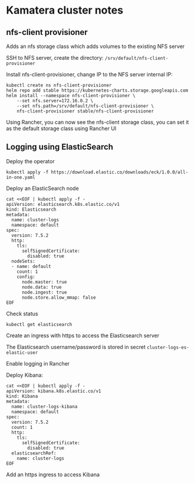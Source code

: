 # Kamatera cluster notes

## nfs-client provisioner

Adds an nfs storage class which adds volumes to the existing NFS server

SSH to NFS server, create the directory: `/srv/default/nfs-client-provisioner` 

Install nfs-client-provisioner, change IP to the NFS server internal IP:

```
kubectl create ns nfs-client-provisioner
helm repo add stable https://kubernetes-charts.storage.googleapis.com
helm install --namespace nfs-client-provisioner	\
    --set nfs.server=172.16.0.2 \
    --set nfs.path=/srv/default/nfs-client-provisioner \
    nfs-client-provisioner stable/nfs-client-provisioner
```

Using Rancher, you can now see the nfs-client storage class, you can set it as the default storage class using Rancher UI

## Logging using ElasticSearch

Deploy the operator

```
kubectl apply -f https://download.elastic.co/downloads/eck/1.0.0/all-in-one.yaml
```

Deploy an ElasticSearch node

```
cat <<EOF | kubectl apply -f -
apiVersion: elasticsearch.k8s.elastic.co/v1
kind: Elasticsearch
metadata:
  name: cluster-logs
  namespace: default
spec:
  version: 7.5.2
  http:
    tls:
      selfSignedCertificate:
        disabled: true
  nodeSets:
  - name: default
    count: 1
    config:
      node.master: true
      node.data: true
      node.ingest: true
      node.store.allow_mmap: false
EOF
```

Check status

```
kubectl get elasticsearch
```

Create an ingress with https to access the Elasticsearch server

The Elasticsearch username/password is stored in secret `cluster-logs-es-elastic-user`

Enable logging in Rancher

Deploy Kibana:

```
cat <<EOF | kubectl apply -f -
apiVersion: kibana.k8s.elastic.co/v1
kind: Kibana
metadata:
  name: cluster-logs-kibana
  namespace: default
spec:
  version: 7.5.2
  count: 1
  http:
    tls:
      selfSignedCertificate:
        disabled: true
  elasticsearchRef:
    name: cluster-logs
EOF
```

Add an https ingress to access Kibana
